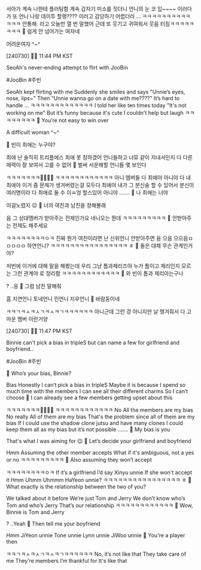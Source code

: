 서아가 계속
나한테 플러팅함
계속
갑자기 미소를 짓더니
언니의 눈 코 입~~~~
이러다가
또 언니 나랑 데이투 할랭????
이러고
감당하기 어렵더라
…
ㅋㅋㅋㅋㅋㅋㅋㅋㅋㅋㅋㅋㅋ
안통해.
라고 오늘만
열 번 말했어
근데 또 웃기고
귀여워서
웃음 터짐ㅋㅋㅋㅋㅋㅋㅋㅋ
🫧 쉽게 안 넘어가는 여자네

어려운여자
^~^

[240730] 🐣💭  11:44 PM KST

SeoAh's never-ending attempt to flirt with JooBin

#JooBin #주빈

SeoAh kept flirting with me
Suddenly she smiles and says
"Unnie’s eyes, nose, lips~" 
Then "Unnie wanna go on a date with me????"
It’s hard to handle
…
ㅋㅋㅋㅋㅋㅋㅋㅋㅋㅋㅋㅋㅋ
I told her like ten times today
"It's not working on me"
But it’s funny because it's cute
I couldn't help but laugh ㅋㅋㅋㅋㅋㅋㅋㅋ 
🫧 You’re not easy to win over

A difficult woman
^~^


🫧 빈이 최애는 누구야?

최애
난 솔직히
트리플에스 최애
못 정하겠어
언니들하고 너뮤 같이 지내서인지
다 다른 매력이 잘 보여서
고를 수 없어
🫧 벌써 서운해할 언니들 몇 보인다

ㅋㅋㅋㅋㅋㅋㅋ🫶🏻🫶🏻
ㅋㅋㅋㅋㅋㅋㅋㅋㅋㅋㅋㅋ
아니
멤버들 다
최애야
아니야
다
내 최애야
이거 좀
문제가 생겨버렸는걸
모두다 최애야
내가 그
분신술 할 수 있어서
분신이 여러명이라
다 최애로 둘 수 이ㅛ엉
할스있어
아니야
…….
🫧 나 최애는 너야

이걸노렸지
😉
🫧 너의 여친과 남친을 정해볼래

음
그 상대멤버가
받아주는 전제인가요
네니오는 뭔데
ㅋㅋㅋㅋㅋㅋㅋㅋㅋ
🫧 안받아주는 전제도 해주세요

ㅋㅋㅋㅋㅋㅋㅋㅋㅇㅋ
진짜 뭔가
여친이라면
난 신위언니
안받아주면
음
으음
으으음ㅁㅁㅁㅁㅁ
하연언니?
ㅋㅋㅋㅋㅋㅋㅋㅋㅋㅋㅋㅋㅋㅋㅋㅋ
ㅎ
🫧 둘은 대체 무슨 관계인거야?

저번에 이거에 대해
말을 해봤는데
우리 그냥 톰과제리즈야
누가 톰이고 제리인지 모르는
그런 관계야
로 정리함
ㅋㅋㅋㅋㅋㅋㅋㅋㅋㅋㅋㅋ
🫧 와 빈이 톰과 제리아는구나

?
..응
🫧 그럼 남친 말해줘

흠
지연언니
토네언니
린언니
지우언니
🫧 바람둥이네

ㅋㅋㄱㅋㅅㅋㅅㄱㅋㅅㅋㄱㅋㅋㅋㅋㅋㅋ
아니근데
그런 겅 아니지만
날 챙겨줘서
다 고마운 멤버
이런거양


[240730] 🐣💭  11:47 PM KST

Binnie can't pick a bias in tripleS but can name a few for girlfriend and boyfriend..

#JooBin #주빈

🫧 Who’s your bias, Binnie?

Bias
Honestly
I can’t pick a bias in tripleS
Maybe it is because I spend so much time with the members
I can see all their different charms
So I can’t choose
🫧 I can already see a few members getting upset about this

ㅋㅋㅋㅋㅋㅋㅋ🫶🏻🫶🏻
ㅋㅋㅋㅋㅋㅋㅋㅋㅋㅋㅋㅋ
No
All the members are my bias 
No really
All of them are my bias
That's the problem since all of them are my bias
If I could use the shadow clone jutsu and have many clones 
I could keep them all as my bias
but it’s not possible
…….
🫧 My bias is you

That's what I was aiming for
😉
🫧 Let’s decide your girlfriend and boyfriend

Hmm
Assuming the other member accepts
What if it's ambiguous, not a yes or no 
ㅋㅋㅋㅋㅋㅋㅋㅋㅋ
🫧 Also assuming they won’t accept

ㅋㅋㅋㅋㅋㅋㅋㅋㅇㅋ
If it’s a girlfriend
I’d say Xinyu unnie
If she won't accept it
Hmm
Uhmm
Uhmmm
HaYeon unnie?
ㅋㅋㅋㅋㅋㅋㅋㅋㅋㅋㅋㅋㅋㅋㅋㅋ
ㅎ
🫧 What exactly is the relationship between the two of you?

We talked about it before
We’re just Tom and Jerry
We don’t know who’s Tom and who’s Jerry
That’s our relationship
ㅋㅋㅋㅋㅋㅋㅋㅋㅋㅋㅋㅋ
🫧 Wow, Binnie is Tom and Jerry

?
..Yeah
🫧 Then tell me your boyfriend

Hmm
JiYeon unnie
Tone unnie
Lynn unnie
JiWoo unnie
🫧 You're a player then

ㅋㅋㄱㅋㅅㅋㅅㄱㅋㅅㅋㄱㅋㅋㅋㅋㅋㅋ
No, it’s not like that
They take care of me
They’re members I’m thankful for
It's like that
